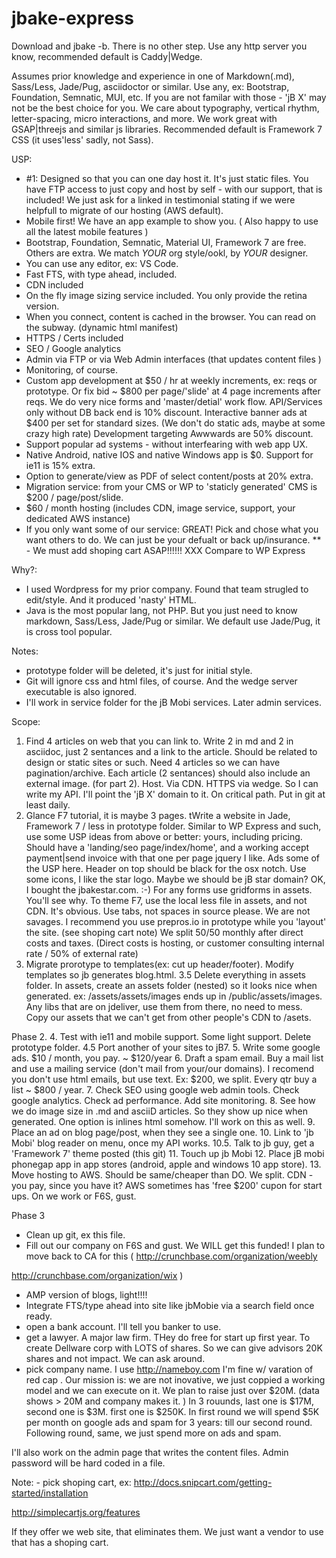 # jbake-express


Download and jbake -b. There is no other step.
Use any http server you know, recommended default is Caddy|Wedge.

Assumes prior knowledge and experience in one of Markdown(.md), Sass/Less, Jade/Pug, asciidoctor or similar. Use any, ex: Bootstrap, Foundation, Semnatic, MUI, etc. If you are not familar with those - 'jB X' may not be the best choice for you. We care about typography, vertical rhythm, letter-spacing, micro interactions, and more. We work great with GSAP|threejs and similar js libraries. Recommended default is Framework 7 CSS (it uses'less' sadly, not Sass).

USP:
- #1: Designed so that you can one day host it. It's just static files. You have FTP access to just copy and host by self - with our support, that is included! We just ask for a linked in testimonial stating if we were helpfull to migrate of our hosting (AWS default).
- Mobile first! We have an app example to show you. ( Also happy to use all the latest mobile features )
- Bootstrap, Foundation, Semnatic, Material UI, Framework 7 are free. Others are extra. We match *YOUR* org style/ookl, by *YOUR* designer. 
- You can use any editor, ex: VS Code.  
- Fast FTS, with type ahead, included.
- CDN included
- On the fly image sizing service included. You only provide the retina version.
- When you connect, content is cached in the browser. You can read on the subway. (dynamic html manifest)
- HTTPS / Certs included
- SEO / Google analytics
- Admin via FTP or via Web Admin interfaces (that updates content files ) 
- Monitoring, of course.
- Custom app development at $50 / hr at weekly increments, ex: reqs or prototype. Or fix bid ~ $800 per page/'slide' at 4 page increments after reqs. We do very nice forms and 'master/detial' work flow. API/Services only without DB back end is 10% discount. Interactive banner ads at $400 per set for standard sizes. (We don't do static ads, maybe at some crazy high rate) Development targeting Awwwards are 50% discount.
- Support popular ad systems - without interfearing with web app UX.  
- Native Android, native IOS and native Windows app is $0. Support for ie11 is 15% extra.
- Option to generate/view as PDF of select content/posts at 20% extra. 
- Migration service: from your CMS or WP to 'staticly generated' CMS is $200 / page/post/slide.
- $60 / month hosting (includes CDN, image service, support, your dedicated AWS instance)
- If you only want some of our service: GREAT! Pick and chose what you want others to do. We can just be your defualt or back up/insurance.
** - We must add shoping cart ASAP!!!!!! XXX
Compare to WP Express

Why?:
- I used Wordpress for my prior company. Found that team strugled to edit/style. And it produced 'nasty' HTML.  
- Java is the most popular lang, not PHP. But you just need to know markdown, Sass/Less, Jade/Pug or similar. We default use Jade/Pug, it is cross tool popular.

Notes: 
- prototype folder will be deleted, it's just for initial style.
- Git will ignore css and html files, of course. And the wedge server executable is also ignored.
- I'll work in service folder for the jB Mobi services. Later admin services.


Scope:
1. Find 4 articles on web that you can link to. Write 2 in md and 2 in asciidoc, just 2 sentances and a link to the article. Should be related to design or static sites or such. Need 4 articles so we can have pagination/archive. Each article (2 sentances) should also include an external image. (for part 2). Host. Via CDN. HTTPS via wedge.
So I can write my API. I'll point the 'jB X' domain to it. On critical path. Put in git at least daily.
2. Glance F7 tutorial, it is maybe 3 pages. tWrite a website in Jade, Framework 7 / less in prototype folder. Similar to WP Express and such, use some USP ideas from above or better: yours, including pricing. Should have a 'landing/seo page/index/home', and a working accept payment|send invoice with that one per page jquery I like. Ads some of the USP here. Header on top should be black for the osx notch. Use some icons, I like the star logo. Maybe we should be jB star domain? OK, I bought the jbakestar.com. :-)
For any forms use gridforms in assets. You'll see why.
To theme F7, use the local less file in assets, and not CDN. It's obvious. 
Use tabs, not spaces in source please. We are not savages.
I recommend you use prepros.io in prototype while you 'layout' the site.
(see  shoping cart note)
We split 50/50 monthly after direct costs and taxes. (Direct costs is hosting, or customer consulting internal rate / 50% of external rate)
3. Migrate prorotype to templates(ex: cut up header/footer). Modify templates so jb generates blog.html. 
3.5 Delete everything in assets folder. In assets, create an assets folder (nested) so it looks nice when generated. ex: /assets/assets/images ends up in /public/assets/images. Any libs that are on jdeliver, use them from there, no need to mess. Copy our assets that we can't get from other people's CDN to /asets. 

Phase 2.
4. Test with ie11 and mobile support. Some light support. Delete prototype folder.
4.5 Port another of your sites to jB7. 
5. Write some google ads. $10 / month, you pay. ~ $120/year
6. Draft a spam email. Buy a mail list and use a mailing service (don't mail from your/our domains). I recomend you don't use html emails, but use text. Ex: $200,  we split. Every qtr buy a list ~ $800 / year.
7. Check SEO using google web admin tools. Check google analytics. Check ad performance. Add site monitoring. 
8. See how we do image size in .md and asciiD articles. So they show up nice when generated. One option is inlines html somehow. I'll work on this as well.
9. Place an ad on blog page/post, when they see a single one.
10. Link to 'jb Mobi' blog reader on menu, once my API works. 
10.5. Talk to jb guy, get a 'Framework 7' theme posted (this git)
11. Touch up jb Mobi
12. Place jB mobi phonegap app in app stores (android, apple and windows 10 app store). 
13. Move hosting to AWS. Should be same/cheaper than DO. We split. CDN - you pay, since you have it? AWS sometimes has 'free $200' cupon for start ups. On we work or F6S, gust.

Phase 3
- Clean up git, ex this file.
- Fill out our company on F6S and gust. We WILL get this funded! I plan to move back to CA for this (
 http://crunchbase.com/organization/weebly
 
 http://crunchbase.com/organization/wix
)
- AMP version  of blogs, light!!!!
- Integrate FTS/type ahead into site like jbMobie via a search field once ready.
- open a bank account. I'll tell you banker to use.
- get a lawyer. A major law firm. THey do free for start up first year. To create Dellware corp with LOTS of shares. So we can give advisors 20K shares and not impact. We can ask around. 
- pick company name. I use http://nameboy.com I'm fine w/ varation of red cap . 
Our mission is: we are not inovative, we just coppied a working model and we can execute on it. We plan to raise just over $20M. (data shows > 20M and company makes it. ) In 3 rouunds, last one is $17M, second one is $3M. first one is $250K. In first round we will spend $5K per month on google ads and spam for 3 years: till our second round. Following round, same, we just spend more on ads and spam.

I'll also work on the admin page that writes the content files. Admin password will be hard coded in a file.



Note: - pick shoping cart, ex:
http://docs.snipcart.com/getting-started/installation

http://simplecartjs.org/features

If they offer we web site, that eliminates them. We just want a vendor to use that has a shoping cart.

